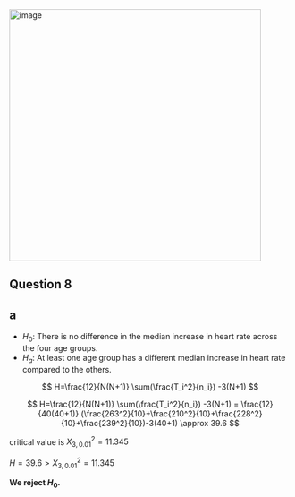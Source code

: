 <img width="450" alt="image" src="https://github.com/user-attachments/assets/a97797fa-f805-4ef7-a40f-177783ddae5c" />

## Question 8

## a

- $H_0$: There is no difference in the median increase in heart rate across the four age groups.
- $H_a$: At least one age group has a different median increase in heart rate compared to the others.

$$
H=\frac{12}{N(N+1)} \sum(\frac{T_i^2}{n_i}) -3(N+1)
$$

$$
H=\frac{12}{N(N+1)} \sum(\frac{T_i^2}{n_i}) -3(N+1) = \frac{12}{40(40+1)} (\frac{263^2}{10}+\frac{210^2}{10}+\frac{228^2}{10}+\frac{239^2}{10})-3(40+1) \approx 39.6
$$

critical value is $X_{3,0.01}^2=11.345$

$H=39.6>X_{3,0.01}^2=11.345$

**We reject $H_0$.**

